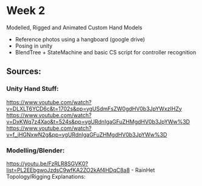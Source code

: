 # Week 2

Modelled, Rigged and Animated Custom Hand Models

- Reference photos using a hangboard (google drive)
- Posing in unity
- BlendTree + StateMachine and basic CS script for controller recognition


## Sources:

### Unity Hand Stuff:
https://www.youtube.com/watch?v=DLXLT6YCD6c&t=1702s&pp=ygUSdmFsZW0gdHV0b3JpYWxzIHZy
https://www.youtube.com/watch?v=DxKWq7z4Xao&t=524s&pp=ygURdnIgaGFuZHMgdHV0b3JpYWw%3D
https://www.youtube.com/watch?v=f_jHGNxwN2g&pp=ygURdnIgaGFuZHMgdHV0b3JpYWw%3D

### Modelling/Blender:

https://youtu.be/FzRLR8SGVK0?list=PL2EEbgwoJzdsC9wfKA2ZO2kAf4HDqC8a8 - RainHet Topology/Rigging Explanations:

